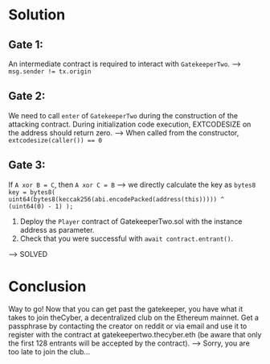 Solution
========

Gate 1:
-------
An intermediate contract is required to interact with ```GatekeeperTwo```. --> ```msg.sender != tx.origin```

Gate 2:
-------
We need to call ```enter``` of ```GatekeeperTwo``` during the construction of the attacking contract. During initialization code execution, EXTCODESIZE on the address should return zero. --> When called from the constructor, ```extcodesize(caller()) == 0```

Gate 3:
-------
If ```A xor B = C```, then ```A xor C = B``` --> we directly calculate the key as ```bytes8 key = bytes8( uint64(bytes8(keccak256(abi.encodePacked(address(this))))) ^ (uint64(0) - 1) );```

1. Deploy the ```Player``` contract of GatekeeperTwo.sol with the instance address as parameter.
2. Check that you were successful with ```await contract.entrant()```.

--> SOLVED

Conclusion
==========

Way to go! Now that you can get past the gatekeeper, you have what it takes to join theCyber, a decentralized club on the Ethereum mainnet. Get a passphrase by contacting the creator on reddit or via email and use it to register with the contract at gatekeepertwo.thecyber.eth (be aware that only the first 128 entrants will be accepted by the contract).
--> Sorry, you are too late to join the club...